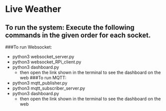 # Live Weather
## To run the system: Execute the following commands in the given order for each socket.
###To run Websocket:
- python3 websocket_server.py
- python3 websocket_RPi_client.py
- python3 dashboard.py
  - then open the link shown in the terminal to see the dashboard on the web
###To run MQTT:
- python3 mqtt_publisher.py
- python3 mqtt_subscriber_server.py
- python3 dashboard.py
  - then open the link shown in the terminal to see the dashboard on the web
